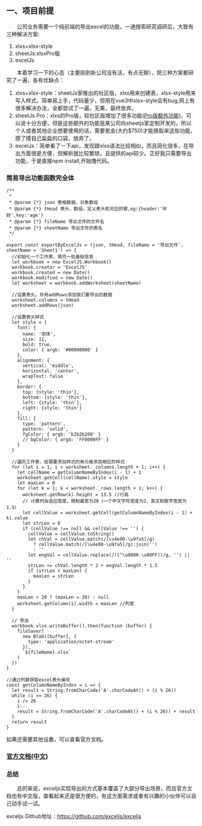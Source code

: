 ## 一、项目前提
&emsp;&emsp;公司业务需要一个纯前端的导出excel的功能，一通搜索研究调研后，大致有三种解决方案:

1. xlxs+xlsx-style
2. sheetJs:xlsxPro版
3. excelJs

&emsp;&emsp;本着学习一下的心态（主要刚到新公司没有活，有点无聊），把三种方案都研究了一遍，各有优缺点：

1. xlxs+xlsx-style：sheetJs家推出的社区版，xlxs用来创建表，xlsx-style用来写入样式，简单易上手，代码量少，但用在vue3中xlsx-style会有bug,网上有很多解决办法，全都尝试了一遍，无果，最终放弃。
2. sheetJs Pro：xlxs的Pro版，较社区版增加了很多功能([Pro版额外功能](https://sheetjs.com/pro))，可以说十分方便，但是这些额外的功能是某公司向sheetjs家定制开发的，所以个人或者其他企业想要使用的话，需要氪金(大约$750)才能换取来这些功能，摸了摸自己扁扁的口袋，放弃了。
2. excelJs：简单看了一下api，发现跟xlxs语法比较相似，而且简化很多，在导出方面很是方便，但解析就比较繁琐，且提供的api较少。正好我只需要导出功能，于是直接npm install,开始撸代码。


### 简易导出功能函数完全体
```
/**
 *
 * @param {*} json 表格数据，对象数组
 * @param {*} tHead 表头，数组，定义表头和对应的键,eg:{header:'年龄',key:'age'}
 * @param {*} fileName 导出文件的文件名
 * @param {*} sheetName 导出文件的表名
 */

export const exportByExcelJs = (json, tHead, fileName = '导出文件', sheetName = 'Sheet1') => {
  //初始化一个工作表，填充一些基础信息
  let workbook = new ExcelJS.Workbook()
  workbook.creator = 'ExcelJS'
  workbook.created = new Date()
  workbook.modified = new Date()
  let worksheet = workbook.addWorksheet(sheetName)

  //设置表头，并用addRows添加我们要导出的数据
  worksheet.columns = tHead
  worksheet.addRows(json)

  //设置表头样式
  let style = {
    font: {
      name: '宋体',
      size: 11,
      bold: true,
      color: { argb: '#00000000' }
    },
    alignment: {
      vertical: 'middle',
      horizontal: 'center',
      wrapText: false
    },
    border: {
      top: {style: 'thin'},
      bottom: {style: 'thin'},
      left: {style: 'thin'},
      right: {style: 'thin'}
    },
    fill: {
      type: 'pattern',
      pattern: 'solid',
      fgColor: { argb: 'b2b2b200' }
      // bgColor: { argb: 'FF0000FF' }
    }
  }

  //遍历工作表，给需要添加样式的单元格添加相应的样式
  for (let i = 1; i < worksheet._columns.length + 1; i++) {
    let cellName = getColumnNameByIndex(i - 1) + 1
    worksheet.getCell(cellName).style = style
    let maxLen = 0
    for (let k = 1; k < worksheet._rows.length + 1; k++) {
      worksheet.getRow(k).height = 13.5 //行高
      // 计算列自适应宽度，限制最宽为20（一个中文字符宽度为2，英文和数字宽度为1.5）
      let cellValue = worksheet.getCell(getColumnNameByIndex(i - 1) + k).value
      let strLen = 0
      if (cellValue !== null && cellValue !== '') {
        cellValue = cellValue.toString()
        let chVal = cellValue.match(/[\u4e00-\u9fa5]/g)
          ? cellValue.match(/[\u4e00-\u9fa5]/g).join('')
          : ''
        let engVal = cellValue.replace(/([^\u0000-\u00FF])/g, '') || ''
        strLen += chVal.length * 2 + engVal.length * 1.5
        if (strLen > maxLen) {
          maxLen = strLen
        }
      }
    }
    maxLen > 20 ? (maxLen = 20) : null
    worksheet.getColumn(i).width = maxLen //列宽
  }

  // 导出
  workbook.xlsx.writeBuffer().then(function (buffer) {
    fileSaver(
      new Blob([buffer], {
        type: 'application/octet-stream'
      }),
      `${fileName}.xlsx`
    )
  })
}

//通过列数获取excel表头编号
const getColumnNameByIndex = i => {
  let result = String.fromCharCode('A'.charCodeAt() + (i % 26))
  while (i >= 26) {
    i /= 26
    i--
    result = String.fromCharCode('A'.charCodeAt() + (i % 26)) + result
  }
  return result
}
```
如果还需要其他设置，可以查看官方文档。
### [官方文档(中文)](https://github.com/exceljs/exceljs/blob/master/README_zh.md)

### 总结

&emsp;&emsp;总的来说，exceljs实现导出的方式基本覆盖了大部分导出场景，而且官方文档也有中文版，查看起来还是很方便的，有这方面需求或者有兴趣的小伙伴可以自己动手试一试。

exceljs Github地址：https://github.com/exceljs/exceljs



